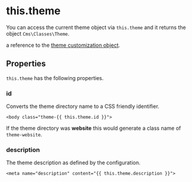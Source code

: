 # this.theme

You can access the current theme object via `this.theme` and it returns the object `Cms\Classes\Theme`.

a reference to the [theme customization object](../themes/development#customization).

## Properties

`this.theme` has the following properties.

### id

Converts the theme directory name to a CSS friendly identifier.

    <body class="theme-{{ this.theme.id }}">

If the theme directory was **website** this would generate a class name of `theme-website`.

### description

The theme description as defined by the configuration.

    <meta name="description" content="{{ this.theme.description }}">

